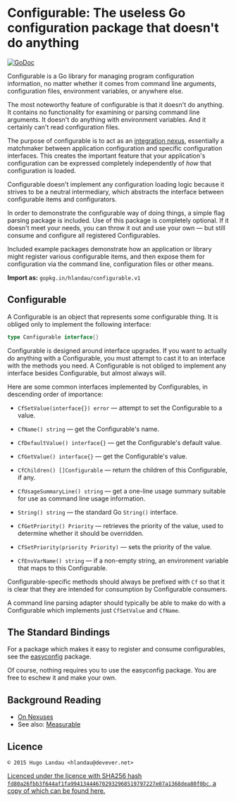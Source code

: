 Configurable: The useless Go configuration package that doesn't do anything
===========================================================================

[![GoDoc](https://godoc.org/gopkg.in/hlandau/configurable.v1?status.svg)](https://godoc.org/gopkg.in/hlandau/configurable.v1)

Configurable is a Go library for managing program configuration information, no
matter whether it comes from command line arguments, configuration files,
environment variables, or anywhere else.

The most noteworthy feature of configurable is that it doesn't do anything. It
contains no functionality for examining or parsing command line arguments. It
doesn't do anything with environment variables. And it certainly can't read
configuration files.

The purpose of configurable is to act as an [integration
nexus](http://www.devever.net/~hl/nexuses), essentially a matchmaker between
application configuration and specific configuration interfaces. This creates
the important feature that your application's configuration can be expressed
completely independently of *how* that configuration is loaded.

Configurable doesn't implement any configuration loading logic because it
strives to be a neutral intermediary, which abstracts the interface between
configurable items and configurators.

In order to demonstrate the configurable way of doing things, a simple flag
parsing package is included. Use of this package is completely optional. If it
doesn't meet your needs, you can throw it out and use your own — but still
consume and configure all registered Configurables.

Included example packages demonstrate how an application or library might
register various configurable items, and then expose them for configuration via
the command line, configuration files or other means.

**Import as:** `gopkg.in/hlandau/configurable.v1`

Configurable
------------

A Configurable is an object that represents some configurable thing. It is
obliged only to implement the following interface:

```go
type Configurable interface{}
```

Configurable is designed around interface upgrades. If you want to actually do
anything with a Configurable, you must attempt to cast it to an interface with
the methods you need. A Configurable is not obliged to implement any interface
besides Configurable, but almost always will.

Here are some common interfaces implemented by Configurables, in descending
order of importance:

  - `CfSetValue(interface{}) error` — attempt to set the Configurable to a value.

  - `CfName() string` — get the Configurable's name.

  - `CfDefaultValue() interface{}` — get the Configurable's default value.

  - `CfGetValue() interface{}` — get the Configurable's value.

  - `CfChildren() []Configurable` — return the children of this Configurable, if any.

  - `CfUsageSummaryLine() string` — get a one-line usage summary suitable for
    use as  command line usage information.

  - `String() string` — the standard Go `String()` interface.

  - `CfGetPriority() Priority` — retrieves the priority of the value, used to
    determine whether it should be overridden.

  - `CfSetPriority(priority Priority)` — sets the priority of the value.

  - `CfEnvVarName() string` — if a non-empty string, an environment variable
    that maps to this Configurable.

Configurable-specific methods should always be prefixed with `Cf` so that it is clear
that they are intended for consumption by Configurable consumers.

A command line parsing adapter should typically be able to make do with a Configurable
which implements just `CfSetValue` and `CfName`.

The Standard Bindings
---------------------

For a package which makes it easy to register and consume configurables, see
the [easyconfig](https://github.com/hlandau/easyconfig) package.

Of course, nothing requires you to use the easyconfig package. You are free to
eschew it and make your own.

Background Reading
------------------

  - [On Nexuses](http://www.devever.net/~hl/nexuses)
  - See also: [Measurable](https://github.com/hlandau/measurable)

Licence
-------

    © 2015 Hugo Landau <hlandau@devever.net>

[Licenced under the licence with SHA256 hash
`fd80a26fbb3f644af1fa994134446702932968519797227e07a1368dea80f0bc`, a copy of
which can be found
here.](https://raw.githubusercontent.com/hlandau/acme/master/_doc/COPYING.MIT)
